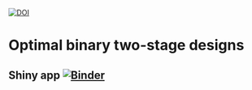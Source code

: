 [![DOI](https://zenodo.org/badge/235104748.svg)](https://zenodo.org/badge/latestdoi/235104748)



# Optimal binary two-stage designs



## Shiny app [![Binder](https://mybinder.org/badge_logo.svg)](https://mybinder.org/v2/gh/kkmann/optimal-binary-two-stage-designs/master?urlpath=shiny%2Fshiny%2F)




